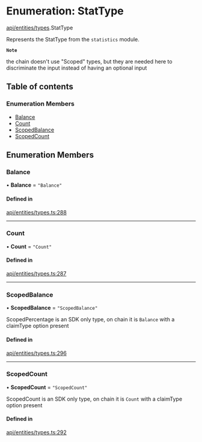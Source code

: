 # Enumeration: StatType

[api/entities/types](../wiki/api.entities.types).StatType

Represents the StatType from the `statistics` module.

**`Note`**

the chain doesn't use "Scoped" types, but they are needed here to discriminate the input instead of having an optional input

## Table of contents

### Enumeration Members

- [Balance](../wiki/api.entities.types.StatType#balance)
- [Count](../wiki/api.entities.types.StatType#count)
- [ScopedBalance](../wiki/api.entities.types.StatType#scopedbalance)
- [ScopedCount](../wiki/api.entities.types.StatType#scopedcount)

## Enumeration Members

### Balance

• **Balance** = ``"Balance"``

#### Defined in

[api/entities/types.ts:288](https://github.com/PolymeshAssociation/polymesh-sdk/blob/9a8715021/src/api/entities/types.ts#L288)

___

### Count

• **Count** = ``"Count"``

#### Defined in

[api/entities/types.ts:287](https://github.com/PolymeshAssociation/polymesh-sdk/blob/9a8715021/src/api/entities/types.ts#L287)

___

### ScopedBalance

• **ScopedBalance** = ``"ScopedBalance"``

ScopedPercentage is an SDK only type, on chain it is `Balance` with a claimType option present

#### Defined in

[api/entities/types.ts:296](https://github.com/PolymeshAssociation/polymesh-sdk/blob/9a8715021/src/api/entities/types.ts#L296)

___

### ScopedCount

• **ScopedCount** = ``"ScopedCount"``

ScopedCount is an SDK only type, on chain it is `Count` with a claimType option present

#### Defined in

[api/entities/types.ts:292](https://github.com/PolymeshAssociation/polymesh-sdk/blob/9a8715021/src/api/entities/types.ts#L292)
